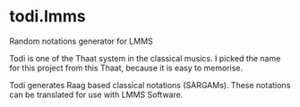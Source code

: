 # todi.lmms
Random notations generator for LMMS

Todi is one of the Thaat system in the classical musics.
I picked the name for this project from this Thaat, because it is easy to memorise.

Todi generates Raag based classical notations (SARGAMs).
These notations can be translated for use with LMMS Software.
